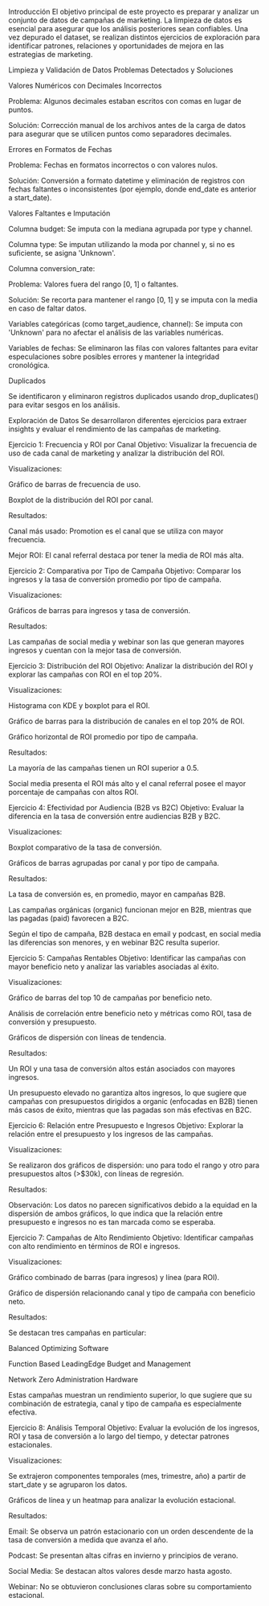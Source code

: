 Introducción
El objetivo principal de este proyecto es preparar y analizar un conjunto de datos de campañas de marketing. La limpieza de datos es esencial para asegurar que los análisis posteriores sean confiables. Una vez depurado el dataset, se realizan distintos ejercicios de exploración para identificar patrones, relaciones y oportunidades de mejora en las estrategias de marketing.

Limpieza y Validación de Datos
Problemas Detectados y Soluciones

Valores Numéricos con Decimales Incorrectos

Problema: Algunos decimales estaban escritos con comas en lugar de puntos.

Solución: Corrección manual de los archivos antes de la carga de datos para asegurar que se utilicen puntos como separadores decimales.



Errores en Formatos de Fechas

Problema: Fechas en formatos incorrectos o con valores nulos.

Solución: Conversión a formato datetime y eliminación de registros con fechas faltantes o inconsistentes (por ejemplo, donde end_date es anterior a start_date).



Valores Faltantes e Imputación

Columna budget:
Se imputa con la mediana agrupada por type y channel.

Columna type:
Se imputan utilizando la moda por channel y, si no es suficiente, se asigna 'Unknown'.

Columna conversion_rate:

Problema: Valores fuera del rango [0, 1] o faltantes.

Solución: Se recorta para mantener el rango [0, 1] y se imputa con la media en caso de faltar datos.

Variables categóricas (como target_audience, channel):
Se imputa con 'Unknown' para no afectar el análisis de las variables numéricas.

Variables de fechas:
Se eliminaron las filas con valores faltantes para evitar especulaciones sobre posibles errores y mantener la integridad cronológica.




Duplicados

Se identificaron y eliminaron registros duplicados usando drop_duplicates() para evitar sesgos en los análisis.












Exploración de Datos
Se desarrollaron diferentes ejercicios para extraer insights y evaluar el rendimiento de las campañas de marketing.

Ejercicio 1: Frecuencia y ROI por Canal
Objetivo:
Visualizar la frecuencia de uso de cada canal de marketing y analizar la distribución del ROI.

Visualizaciones:

Gráfico de barras de frecuencia de uso.

Boxplot de la distribución del ROI por canal.

Resultados:

Canal más usado: Promotion es el canal que se utiliza con mayor frecuencia.

Mejor ROI: El canal referral destaca por tener la media de ROI más alta.

Ejercicio 2: Comparativa por Tipo de Campaña
Objetivo:
Comparar los ingresos y la tasa de conversión promedio por tipo de campaña.

Visualizaciones:

Gráficos de barras para ingresos y tasa de conversión.

Resultados:

Las campañas de social media y webinar son las que generan mayores ingresos y cuentan con la mejor tasa de conversión.

Ejercicio 3: Distribución del ROI
Objetivo:
Analizar la distribución del ROI y explorar las campañas con ROI en el top 20%.

Visualizaciones:

Histograma con KDE y boxplot para el ROI.

Gráfico de barras para la distribución de canales en el top 20% de ROI.

Gráfico horizontal de ROI promedio por tipo de campaña.

Resultados:

La mayoría de las campañas tienen un ROI superior a 0.5.

Social media presenta el ROI más alto y el canal referral posee el mayor porcentaje de campañas con altos ROI.

Ejercicio 4: Efectividad por Audiencia (B2B vs B2C)
Objetivo:
Evaluar la diferencia en la tasa de conversión entre audiencias B2B y B2C.

Visualizaciones:

Boxplot comparativo de la tasa de conversión.

Gráficos de barras agrupadas por canal y por tipo de campaña.

Resultados:

La tasa de conversión es, en promedio, mayor en campañas B2B.

Las campañas orgánicas (organic) funcionan mejor en B2B, mientras que las pagadas (paid) favorecen a B2C.

Según el tipo de campaña, B2B destaca en email y podcast, en social media las diferencias son menores, y en webinar B2C resulta superior.

Ejercicio 5: Campañas Rentables
Objetivo:
Identificar las campañas con mayor beneficio neto y analizar las variables asociadas al éxito.

Visualizaciones:

Gráfico de barras del top 10 de campañas por beneficio neto.

Análisis de correlación entre beneficio neto y métricas como ROI, tasa de conversión y presupuesto.

Gráficos de dispersión con líneas de tendencia.

Resultados:

Un ROI y una tasa de conversión altos están asociados con mayores ingresos.

Un presupuesto elevado no garantiza altos ingresos, lo que sugiere que campañas con presupuestos dirigidos a organic (enfocadas en B2B) tienen más casos de éxito, mientras que las pagadas son más efectivas en B2C.

Ejercicio 6: Relación entre Presupuesto e Ingresos
Objetivo:
Explorar la relación entre el presupuesto y los ingresos de las campañas.

Visualizaciones:

Se realizaron dos gráficos de dispersión: uno para todo el rango y otro para presupuestos altos (>$30k), con líneas de regresión.

Resultados:

Observación: Los datos no parecen significativos debido a la equidad en la dispersión de ambos gráficos, lo que indica que la relación entre presupuesto e ingresos no es tan marcada como se esperaba.

Ejercicio 7: Campañas de Alto Rendimiento
Objetivo:
Identificar campañas con alto rendimiento en términos de ROI e ingresos.

Visualizaciones:

Gráfico combinado de barras (para ingresos) y línea (para ROI).

Gráfico de dispersión relacionando canal y tipo de campaña con beneficio neto.

Resultados:

Se destacan tres campañas en particular:

Balanced Optimizing Software

Function Based LeadingEdge Budget and Management

Network Zero Administration Hardware

Estas campañas muestran un rendimiento superior, lo que sugiere que su combinación de estrategia, canal y tipo de campaña es especialmente efectiva.

Ejercicio 8: Análisis Temporal
Objetivo:
Evaluar la evolución de los ingresos, ROI y tasa de conversión a lo largo del tiempo, y detectar patrones estacionales.

Visualizaciones:

Se extrajeron componentes temporales (mes, trimestre, año) a partir de start_date y se agruparon los datos.

Gráficos de línea y un heatmap para analizar la evolución estacional.

Resultados:

Email: Se observa un patrón estacionario con un orden descendente de la tasa de conversión a medida que avanza el año.

Podcast: Se presentan altas cifras en invierno y principios de verano.

Social Media: Se destacan altos valores desde marzo hasta agosto.

Webinar: No se obtuvieron conclusiones claras sobre su comportamiento estacional.
